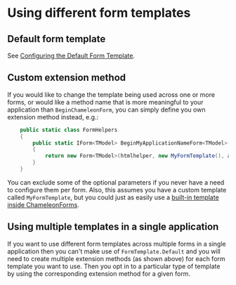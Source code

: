 Using different form templates
==============================

Default form template
---------------------
See [Configuring the Default Form Template](the-form#configuring-the-default-form-template).

Custom extension method
-----------------------
If you would like to change the template being used across one or more forms, or would like a method name that is more meaningful to your application than `BeginChameleonForm`, you can simply define you own extension method instead, e.g.:

```csharp
    public static class FormHelpers
    {
        public static IForm<TModel> BeginMyApplicationNameForm<TModel>(this HtmlHelper<TModel> htmlhelper, string action = "", FormMethod method = FormSubmitMethod.Post, HtmlAttributes htmlAttributes = null, EncType? enctype = null)
        {
            return new Form<TModel>(htmlhelper, new MyFormTemplate(), action, method, htmlAttributes, enctype);
        }
    }
```

You can exclude some of the optional parameters if you never have a need to configure them per form. Also, this assumes you have a custom template called `MyFormTemplate`, but you could just as easily use a [built-in template inside ChameleonForms](https://github.com/MRCollective/ChameleonForms/tree/master/ChameleonForms/Templates).

Using multiple templates in a single application
------------------------------------------------
If you want to use different form templates across multiple forms in a single application then you can't make use of `FormTemplate.Default` and you will need to create multiple extension methods (as shown above) for each form template you want to use. Then you opt in to a particular type of template by using the corresponding extension method for a given form.